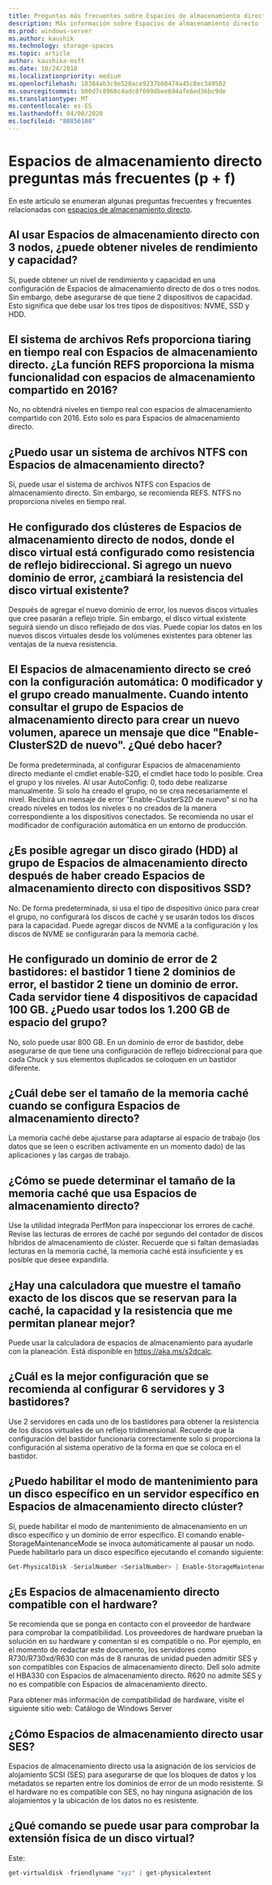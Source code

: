 ```yaml
---
title: Preguntas más frecuentes sobre Espacios de almacenamiento directo
description: Más información sobre Espacios de almacenamiento directo
ms.prod: windows-server
ms.author: kaushik
ms.technology: storage-spaces
ms.topic: article
author: kaushika-msft
ms.date: 10/24/2018
ms.localizationpriority: medium
ms.openlocfilehash: 18384ab3c9e520ace9237b68474a45c8ec349502
ms.sourcegitcommit: b00d7c8968c4adc8f699dbee694afe6ed36bc9de
ms.translationtype: MT
ms.contentlocale: es-ES
ms.lasthandoff: 04/08/2020
ms.locfileid: "80856108"
---
```

# <a name="storage-spaces-direct---frequently-asked-questions-faq"></a>Espacios de almacenamiento directo preguntas más frecuentes (p + f)

En este artículo se enumeran algunas preguntas frecuentes y frecuentes relacionadas con [espacios de almacenamiento directo](storage-spaces-direct-overview.md).

## <a name="when-you-use-storage-spaces-direct-with-3-nodes-can-you-get-both-performance-and-capacity-tiers"></a>Al usar Espacios de almacenamiento directo con 3 nodos, ¿puede obtener niveles de rendimiento y capacidad?

Sí, puede obtener un nivel de rendimiento y capacidad en una configuración de Espacios de almacenamiento directo de dos o tres nodos. Sin embargo, debe asegurarse de que tiene 2 dispositivos de capacidad. Esto significa que debe usar los tres tipos de dispositivos: NVME, SSD y HDD.
 
## <a name="refs-file-system-provides-real-time-tiaring-with-storage-spaces-direct-does-refs-provides-the-same-functionality-with-shared-storage-spaces-in-2016"></a>El sistema de archivos Refs proporciona tiaring en tiempo real con Espacios de almacenamiento directo. ¿La función REFS proporciona la misma funcionalidad con espacios de almacenamiento compartido en 2016?

No, no obtendrá niveles en tiempo real con espacios de almacenamiento compartido con 2016. Esto solo es para Espacios de almacenamiento directo. 
 
## <a name="can-i-use-an-ntfs-file-system-with-storage-spaces-direct"></a>¿Puedo usar un sistema de archivos NTFS con Espacios de almacenamiento directo?
  
Sí, puede usar el sistema de archivos NTFS con Espacios de almacenamiento directo. Sin embargo, se recomienda REFS. NTFS no proporciona niveles en tiempo real. 
 
## <a name="i-have-configured-2-node-storage-spaces-direct-clusters-where-the-virtual-disk-is-configured-as-2-way-mirror-resiliency-if-i-add-a-new-fault-domain-will-the-resiliency-of-the-existing-virtual-disk-change"></a>He configurado dos clústeres de Espacios de almacenamiento directo de nodos, donde el disco virtual está configurado como resistencia de reflejo bidireccional. Si agrego un nuevo dominio de error, ¿cambiará la resistencia del disco virtual existente?

Después de agregar el nuevo dominio de error, los nuevos discos virtuales que cree pasarán a reflejo triple. Sin embargo, el disco virtual existente seguirá siendo un disco reflejado de dos vías. Puede copiar los datos en los nuevos discos virtuales desde los volúmenes existentes para obtener las ventajas de la nueva resistencia.
 
## <a name="the-storage-spaces-direct-was-created-using-the-autoconfig0-switch-and-the-pool-created-manually-when-i-try-to-query-the-storage-spaces-direct-pool-to-create-a-new-volume-i-get-a-message-that-says-enable-clusters2d-again-what-should-i-do"></a>El Espacios de almacenamiento directo se creó con la configuración automática: 0 modificador y el grupo creado manualmente. Cuando intento consultar el grupo de Espacios de almacenamiento directo para crear un nuevo volumen, aparece un mensaje que dice "Enable-ClusterS2D de nuevo". ¿Qué debo hacer?

De forma predeterminada, al configurar Espacios de almacenamiento directo mediante el cmdlet enable-S2D, el cmdlet hace todo lo posible. Crea el grupo y los niveles. Al usar AutoConfig: 0, todo debe realizarse manualmente. Si solo ha creado el grupo, no se crea necesariamente el nivel. Recibirá un mensaje de error "Enable-ClusterS2D de nuevo" si no ha creado niveles en todos los niveles o no creados de la manera correspondiente a los dispositivos conectados. Se recomienda no usar el modificador de configuración automática en un entorno de producción. 
 
## <a name="is-it-possible-to-add-a-spinning-disk-hdd-to-the-storage-spaces-direct-pool-after-you-have-created-storage-spaces-direct-with-ssd-devices"></a>¿Es posible agregar un disco girado (HDD) al grupo de Espacios de almacenamiento directo después de haber creado Espacios de almacenamiento directo con dispositivos SSD?

No. De forma predeterminada, si usa el tipo de dispositivo único para crear el grupo, no configurará los discos de caché y se usarán todos los discos para la capacidad. Puede agregar discos de NVME a la configuración y los discos de NVME se configurarán para la memoria caché.
 
## <a name="i-have-configured-a-2-rack-fault-domain-rack-1-has-2-fault-domains-rack-2-has-1-fault-domain-each-server-has-4-capacity-100-gb-devices-can-i-use-all-1200-gb-of-space-from-the-pool"></a>He configurado un dominio de error de 2 bastidores: el bastidor 1 tiene 2 dominios de error, el bastidor 2 tiene un dominio de error. Cada servidor tiene 4 dispositivos de capacidad 100 GB. ¿Puedo usar todos los 1.200 GB de espacio del grupo?

No, solo puede usar 800 GB. En un dominio de error de bastidor, debe asegurarse de que tiene una configuración de reflejo bidireccional para que cada Chuck y sus elementos duplicados se coloquen en un bastidor diferente.
 
## <a name="what-should-the-cache-size-be-when-i-am-configuring-storage-spaces-direct"></a>¿Cuál debe ser el tamaño de la memoria caché cuando se configura Espacios de almacenamiento directo?

La memoria caché debe ajustarse para adaptarse al espacio de trabajo (los datos que se leen o escriben activamente en un momento dado) de las aplicaciones y las cargas de trabajo.

## <a name="how-can-i-determine-the-size-of-cache-that-is-being-used-by-storage-spaces-direct"></a>¿Cómo se puede determinar el tamaño de la memoria caché que usa Espacios de almacenamiento directo?

Use la utilidad integrada PerfMon para inspeccionar los errores de caché. Revise las lecturas de errores de caché por segundo del contador de discos híbridos de almacenamiento de clúster. Recuerde que si faltan demasiadas lecturas en la memoria caché, la memoria caché está insuficiente y es posible que desee expandirla. 
 
## <a name="is-there-a-calculator-that-shows-the-exact-size-of-the-disks-that-are-being-set-aside-for-cache-capacity-and-resiliency-that-would-enable-me-to-plan-better"></a>¿Hay una calculadora que muestre el tamaño exacto de los discos que se reservan para la caché, la capacidad y la resistencia que me permitan planear mejor?

Puede usar la calculadora de espacios de almacenamiento para ayudarle con la planeación. Está disponible en https://aka.ms/s2dcalc.
 
## <a name="what-is-the-best-configuration-that-you-would-recommend-when-configuring-6-servers-and-3-racks"></a>¿Cuál es la mejor configuración que se recomienda al configurar 6 servidores y 3 bastidores?

Use 2 servidores en cada uno de los bastidores para obtener la resistencia de los discos virtuales de un reflejo tridimensional. Recuerde que la configuración del bastidor funcionaría correctamente solo si proporciona la configuración al sistema operativo de la forma en que se coloca en el bastidor. 
 
## <a name="can-i-enable-maintenance-mode-for-a-specific-disk-on-a-specific-server-in-storage-spaces-direct-cluster"></a>¿Puedo habilitar el modo de mantenimiento para un disco específico en un servidor específico en Espacios de almacenamiento directo clúster?

Sí, puede habilitar el modo de mantenimiento de almacenamiento en un disco específico y un dominio de error específico. El comando enable-StorageMaintenanceMode se invoca automáticamente al pausar un nodo. Puede habilitarlo para un disco específico ejecutando el comando siguiente:

```powershell
Get-PhysicalDisk -SerialNumber <SerialNumber> | Enable-StorageMaintenanceMode
```

## <a name="is-storage-spaces-direct-supported-on-my-hardware"></a>¿Es Espacios de almacenamiento directo compatible con el hardware?

Se recomienda que se ponga en contacto con el proveedor de hardware para comprobar la compatibilidad. Los proveedores de hardware prueban la solución en su hardware y comentan si es compatible o no. Por ejemplo, en el momento de redactar este documento, los servidores como R730/R730xd/R630 con más de 8 ranuras de unidad pueden admitir SES y son compatibles con Espacios de almacenamiento directo. Dell solo admite el HBA330 con Espacios de almacenamiento directo. R620 no admite SES y no es compatible con Espacios de almacenamiento directo.

Para obtener más información de compatibilidad de hardware, visite el siguiente sitio web: Catálogo de Windows Server
 
## <a name="how-does-storage-spaces-direct-make-use-of-ses"></a>¿Cómo Espacios de almacenamiento directo usar SES?

Espacios de almacenamiento directo usa la asignación de los servicios de alojamiento SCSI (SES) para asegurarse de que los bloques de datos y los metadatos se reparten entre los dominios de error de un modo resistente. Si el hardware no es compatible con SES, no hay ninguna asignación de los alojamientos y la ubicación de los datos no es resistente.
 
## <a name="what-command-can-you-use-to-check-the-physical-extent-for-a-virtual-disk"></a>¿Qué comando se puede usar para comprobar la extensión física de un disco virtual?
  
Este:

```powershell
get-virtualdisk -friendlyname "xyz" | get-physicalextent
```
